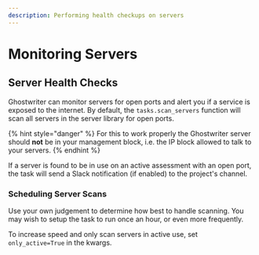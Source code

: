 ```yaml
---
description: Performing health checkups on servers
---
```


# Monitoring Servers

## Server Health Checks

Ghostwriter can monitor servers for open ports and alert you if a service is exposed to the internet. By default, the `tasks.scan_servers` function will scan all servers in the server library for open ports.

{% hint style="danger" %}
For this to work properly the Ghostwriter server should **not** be in your management block, i.e. the IP block allowed to talk to your servers.
{% endhint %}

If a server is found to be in use on an active assessment with an open port, the task will send a Slack notification \(if enabled\) to the project's channel.

### Scheduling Server Scans

Use your own judgement to determine how best to handle scanning. You may wish to setup the task to run once an hour, or even more frequently.

To increase speed and only scan servers in active use, set `only_active=True` in the kwargs.

